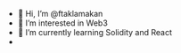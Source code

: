- 👋 Hi, I’m @ftaklamakan
- 👀 I’m interested in Web3
- 🌱 I’m currently learning Solidity and React
- 

<!---
ftaklamakan/ftaklamakan is a ✨ special ✨ repository because its `README.md` (this file) appears on your GitHub profile.
You can click the Preview link to take a look at your changes.
--->
